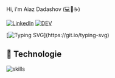 Hi, i'm Aiaz Dadashov (💻🚆☕)
 
[![LinkedIn](https://img.shields.io/badge/LinkedIn-%230077B5.svg?&style=flat-square&logo=linkedin&logoColor=white)](https://linkedin.com/in/aiaz-dadashov) 
[![DEV](https://img.shields.io/badge/DEV-%23000000.svg?&style=flat-square&logo=dev.to&logoColor=white)](https://dev.to/dadashovaiaz)


[![Typing SVG](https://readme-typing-svg.herokuapp.com?font=comfortaa&color=016EEA&size=24&width=500&lines=Hi,welcome+to+my+page+on+the+GitHub;I'm+working+on+the+train+driver+position;And+Front-end+developer+on+the+freelance;Nice+to+meet+you...)](https://git.io/typing-svg)

## 🔧 Technologie

![skills](https://skillicons.dev/icons?i=html,css,js,wordpress,git,figma,jquery,vscode&theme=light)
